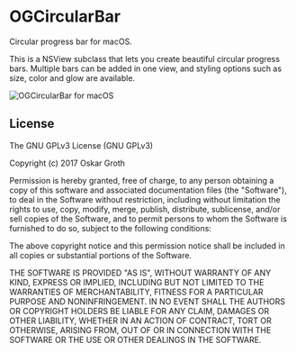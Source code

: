 OGCircularBar
==================

Circular progress bar for macOS.

This is a NSView subclass that lets you create beautiful circular progress bars.
Multiple bars can be added in one view, and styling options such as size, color and glow are available.

![OGCircularBar for macOS](https://s3.amazonaws.com/cindori/images/circularbar.png "OGCircularBar for macOS")


## License
The GNU GPLv3 License (GNU GPLv3)

Copyright (c) 2017 Oskar Groth

Permission is hereby granted, free of charge, to any person obtaining a copy of
this software and associated documentation files (the "Software"), to deal in
the Software without restriction, including without limitation the rights to
use, copy, modify, merge, publish, distribute, sublicense, and/or sell copies of
the Software, and to permit persons to whom the Software is furnished to do so,
subject to the following conditions:

The above copyright notice and this permission notice shall be included in all
copies or substantial portions of the Software.

THE SOFTWARE IS PROVIDED "AS IS", WITHOUT WARRANTY OF ANY KIND, EXPRESS OR
IMPLIED, INCLUDING BUT NOT LIMITED TO THE WARRANTIES OF MERCHANTABILITY, FITNESS
FOR A PARTICULAR PURPOSE AND NONINFRINGEMENT. IN NO EVENT SHALL THE AUTHORS OR
COPYRIGHT HOLDERS BE LIABLE FOR ANY CLAIM, DAMAGES OR OTHER LIABILITY, WHETHER
IN AN ACTION OF CONTRACT, TORT OR OTHERWISE, ARISING FROM, OUT OF OR IN
CONNECTION WITH THE SOFTWARE OR THE USE OR OTHER DEALINGS IN THE SOFTWARE.

